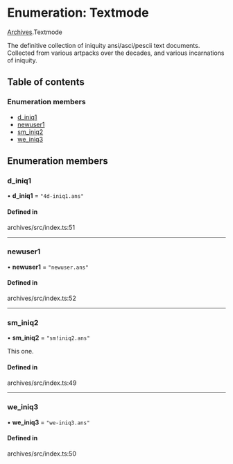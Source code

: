 # Enumeration: Textmode

[Archives](../modules/Archives.md).Textmode

The definitive collection of iniquity ansi/asci/pescii text documents.
Collected from various artpacks over the decades, and various incarnations of iniquity.

## Table of contents

### Enumeration members

- [d\_iniq1](Archives.Textmode.md#d_iniq1)
- [newuser1](Archives.Textmode.md#newuser1)
- [sm\_iniq2](Archives.Textmode.md#sm_iniq2)
- [we\_iniq3](Archives.Textmode.md#we_iniq3)

## Enumeration members

### d\_iniq1

• **d\_iniq1** = `"4d-iniq1.ans"`

#### Defined in

archives/src/index.ts:51

___

### newuser1

• **newuser1** = `"newuser.ans"`

#### Defined in

archives/src/index.ts:52

___

### sm\_iniq2

• **sm\_iniq2** = `"sm!iniq2.ans"`

This one.

#### Defined in

archives/src/index.ts:49

___

### we\_iniq3

• **we\_iniq3** = `"we-iniq3.ans"`

#### Defined in

archives/src/index.ts:50
